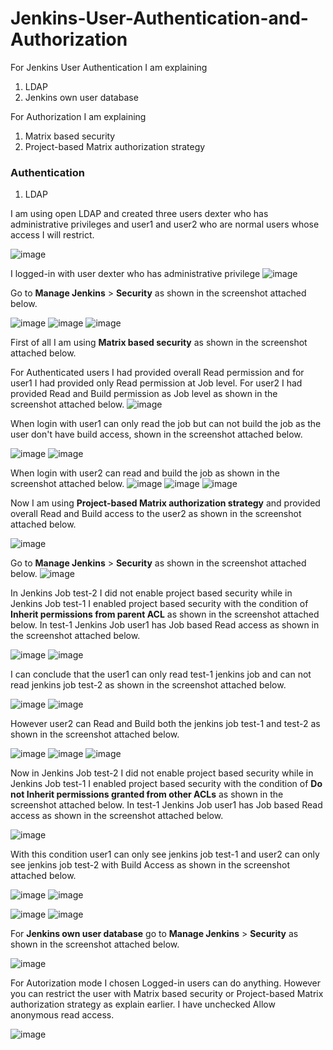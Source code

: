 # Jenkins-User-Authentication-and-Authorization

For Jenkins User Authentication I am explaining
1. LDAP
2. Jenkins own user database

For Authorization I am explaining 
1. Matrix based security
2. Project-based Matrix authorization strategy

### Authentication
1. LDAP

I am using open LDAP and created three users dexter who has administrative privileges and user1 and user2 who are normal users whose access I will restrict.

![image](https://github.com/user-attachments/assets/cfda0bc5-87c8-49bf-bfa9-6f3a9525abcd)

I logged-in with user dexter who has administrative privilege
![image](https://github.com/user-attachments/assets/1f1d80ba-f768-4aca-8e72-7caaf70b3f16)

Go to **Manage Jenkins** > **Security** as shown in the screenshot attached below.

![image](https://github.com/user-attachments/assets/f8c5c7d1-c99a-4d52-9a30-abac8d68b72b)
![image](https://github.com/user-attachments/assets/f79e2f13-23cc-4f17-a0cb-7372314e829c)
![image](https://github.com/user-attachments/assets/24a3500e-1331-41bb-875c-d46538f26963)

First of all I am using **Matrix based security** as shown in the screenshot attached below.

For Authenticated users I had provided overall Read permission and for user1 I had provided only Read permission at Job level. For user2 I had provided Read and Build permission as Job level as shown in the screenshot attached below.
![image](https://github.com/user-attachments/assets/d4e10973-1944-490e-b1cd-eedb56864282)

When login with user1 can only read the job but can not build the job as the user don't have build access, shown in the screenshot attached below.

![image](https://github.com/user-attachments/assets/241b9697-c20d-45ef-82b9-91d1ec4838d2)
![image](https://github.com/user-attachments/assets/eb9fe1f2-1417-42e0-bb65-40b35e839f73)

When login with user2 can read and build the job as shown in the screenshot attached below.
![image](https://github.com/user-attachments/assets/4c5729b7-452a-4181-b46a-3b719b118147)
![image](https://github.com/user-attachments/assets/dade448a-0b9f-47eb-b4a2-80049e19d286)
![image](https://github.com/user-attachments/assets/e25660ee-f3d3-4c71-acd0-c01f2c43e500)

Now I am using **Project-based Matrix authorization strategy** and provided overall Read and Build access to the user2 as shown in the screenshot attached below.

![image](https://github.com/user-attachments/assets/32490025-1090-4fab-bd56-78d3080fda36)

Go to **Manage Jenkins** > **Security** as shown in the screenshot attached below.
![image](https://github.com/user-attachments/assets/4d078713-38b3-4395-9f2a-da1939217e4b)

In Jenkins Job test-2 I did not enable project based security while in Jenkins Job test-1 I enabled project based security with the condition of **Inherit permissions from parent ACL** as shown in the screenshot attached below. In test-1 Jenkins Job user1 has Job based Read access as shown in the screenshot attached below.

![image](https://github.com/user-attachments/assets/0209f806-da96-47e7-8ed2-f75a99769db3)
![image](https://github.com/user-attachments/assets/b2fdec5c-967e-4691-ac9d-63eafb379175)

I can conclude that the user1 can only read test-1 jenkins job and can not read jenkins job test-2 as shown in the screenshot attached below.

![image](https://github.com/user-attachments/assets/b9ec95c3-5330-40f8-aed7-7db83edd559e)
![image](https://github.com/user-attachments/assets/bf9baf8f-1049-47c4-b49c-471f325e0105)

However user2 can Read and Build both the jenkins job test-1 and test-2 as shown in the screenshot attached below.

![image](https://github.com/user-attachments/assets/61e0d417-5e1c-45e6-b4ab-613d570db8eb)
![image](https://github.com/user-attachments/assets/6ba6512d-63af-4ba3-9797-a479e3a9f478)
![image](https://github.com/user-attachments/assets/3431610f-c056-4d2e-b27c-ce78f716365d)

Now in Jenkins Job test-2 I did not enable project based security while in Jenkins Job test-1 I enabled project based security with the condition of **Do not Inherit permissions granted from other ACLs** as shown in the screenshot attached below. In test-1 Jenkins Job user1 has Job based Read access as shown in the screenshot attached below.

![image](https://github.com/user-attachments/assets/f9b219dd-339d-4078-93b4-d2ee78b51ceb)

With this condition user1 can only see jenkins job test-1 and user2 can only see jenkins job test-2 with Build Access as shown in the screenshot attached below.

![image](https://github.com/user-attachments/assets/6b32845b-8e20-4559-97b2-3c0aff3a78f9)
![image](https://github.com/user-attachments/assets/f1bd2f91-7ee0-49e6-8042-d5c72e18e5b7)

![image](https://github.com/user-attachments/assets/1045b148-760b-4912-a160-657795872c07)
![image](https://github.com/user-attachments/assets/64c5e631-053d-4188-84b1-0a685f297b67)

For **Jenkins own user database** go to **Manage Jenkins** > **Security** as shown in the screenshot attached below.

![image](https://github.com/user-attachments/assets/9638320f-c35e-45e3-899b-f9cbcdaa53df)

For Autorization mode I chosen Logged-in users can do anything. However you can restrict the user with Matrix based security or Project-based Matrix authorization strategy as explain earlier. I have unchecked Allow anonymous read access.

![image](https://github.com/user-attachments/assets/6ac1a575-4aa1-46aa-9a2f-800d17a95087)

